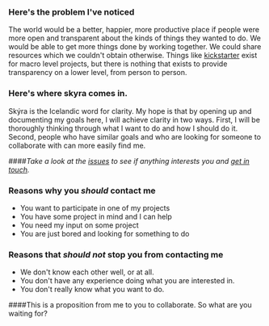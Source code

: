 ### Here's the problem I've noticed
The world would be a better, happier, more productive place if people were more open and transparent about the kinds of things they wanted to do. We would be able to get more things done by working together. We could share resources which we couldn't obtain otherwise. Things like [kickstarter](http://www.kickstarter.com) exist for macro level projects, but there is nothing that exists to provide transparency on a lower level, from person to person.

### Here's where skyra comes in.
Skýra is the Icelandic word for clarity. My hope is that by opening up and documenting my goals here, I will achieve clarity in two ways. First, I will be thoroughly thinking through what I want to do and how I should do it. Second, people who have similar goals and who are looking for someone to collaborate with can more easily find me.

####*Take a look at the [issues](https://github.com/skyra/skyra/issues) to see if anything interests you and [get in touch](https://plus.google.com/104703535905863588406).*

### Reasons why you *should* contact me
* You want to participate in one of my projects
* You have some project in mind and I can help
* You need my input on some project
* You are just bored and looking for something to do

### Reasons that *should not* stop you from contacting me
* We don't know each other well, or at all.
* You don't have any experience doing what you are interested in.
* You don't really know what you want to do.

####This is a proposition from me to you to collaborate. So what are you waiting for?